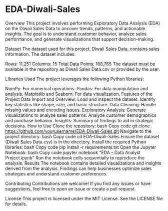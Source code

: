 # EDA-Diwali-Sales

Overview
This project involves performing Exploratory Data Analysis (EDA) on the Diwali Sales Data to uncover trends, patterns, and actionable insights. The goal is to understand customer behavior, analyze sales performance, and generate visualizations that support decision-making.

Dataset
The dataset used for this project, Diwali Sales Data, contains sales information. The dataset includes:

Rows: 11,251
Columns: 15
Total Data Points: 168,765
The dataset must be available in the repository as Diwali Sales Data.csv or provided by the user.

Libraries Used
The project leverages the following Python libraries:

NumPy: For numerical operations.
Pandas: For data manipulation and analysis.
Matplotlib and Seaborn: For data visualization.
Features of the Project
Data Import and Overview:
Load and inspect the dataset.
Identify key statistics like shape, size, and basic structure.
Data Cleaning:
Handle missing values and encoding issues.
Exploratory Analysis:
Generate visualizations to analyze sales patterns.
Analyze customer demographics and purchase behavior.
Insights:
Summary of findings to aid in strategic decisions.
How to Use
Clone the repository:
bash
Copy code
git clone https://github.com/yourusername/EDA-Diwali-Sales.git
Navigate to the project directory:
bash
Copy code
cd EDA-Diwali-Sales
Ensure the dataset (Diwali Sales Data.csv) is in the directory.
Install the required Python libraries:
bash
Copy code
pip install -r requirements.txt
Open the Jupyter Notebook:
bash
Copy code
jupyter notebook "EDA - Data Analyst Project.ipynb"
Run the notebook cells sequentially to reproduce the analysis.
Results
The notebook contains detailed visualizations and insights derived from the analysis. Findings can help businesses optimize sales strategies and understand customer preferences.

Contributing
Contributions are welcome! If you find any issues or have suggestions, feel free to open an issue or create a pull request.

License
This project is licensed under the MIT License. See the LICENSE file for details.
